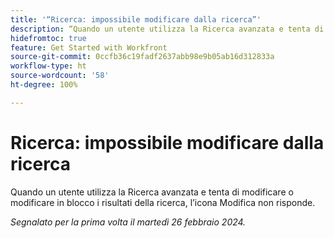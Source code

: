 ```yaml
---
title: '“Ricerca: impossibile modificare dalla ricerca”'
description: “Quando un utente utilizza la Ricerca avanzata e tenta di modificare o modificare in blocco i risultati della ricerca, l’icona Modifica non risponde.”
hidefromtoc: true
feature: Get Started with Workfront
source-git-commit: 0ccfb36c19fadf2637abb98e9b05ab16d312833a
workflow-type: ht
source-wordcount: '58'
ht-degree: 100%

---
```



# Ricerca: impossibile modificare dalla ricerca

Quando un utente utilizza la Ricerca avanzata e tenta di modificare o modificare in blocco i risultati della ricerca, l’icona Modifica non risponde.

_Segnalato per la prima volta il martedì 26 febbraio 2024._
